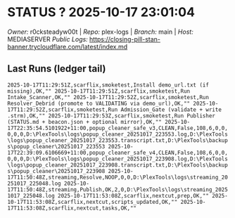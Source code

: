 # STATUS ? 2025-10-17 23:01:04

*Owner:* r0cksteadyw00t  |  *Repo:* plex-logs  |  *Branch:* main  |  *Host:* MEDIASERVER
*Public Logs:* https://closing-pill-stan-banner.trycloudflare.com/latest/index.md

## Last Runs (ledger tail)

``
2025-10-17T11:29:51Z,scarflix,smoketest,Install demo_url.txt (if missing),OK,""
2025-10-17T11:29:51Z,scarflix,smoketest,Run Intake_Scanner,OK,""
2025-10-17T11:29:52Z,scarflix,smoketest,Run Resolver_Debrid (promote to VALIDATING via demo_url),OK,""
2025-10-17T11:29:52Z,scarflix,smoketest,Run Admission_Gate (validate + write .strm),OK,""
2025-10-17T11:29:53Z,scarflix,smoketest,Run Publisher (STATUS.md + beacon.json + optional mirror),OK,""
2025-10-17T22:35:54.5101922+11:00,popup_cleaner_safe_v3,CLEAN,False,108,6,0,0,0,0,0,D:\PlexTools\logs\popup_cleaner_20251017_223553.log,D:\PlexTools\logs\popup_cleaner_20251017_223553.transcript.txt,D:\PlexTools\backups\popup_cleaner\20251017_223553
2025-10-17T22:39:09.6106669+11:00,popup_cleaner_safe_v4,CLEAN,False,108,6,0,0,0,0,0,D:\PlexTools\logs\popup_cleaner_20251017_223908.log,D:\PlexTools\logs\popup_cleaner_20251017_223908.transcript.txt,D:\PlexTools\backups\popup_cleaner\20251017_223908
2025-10-17T11:50:48Z,streaming,Resolve,NOOP,0,0,D:\PlexTools\logs\streaming_20251017_225048.log
2025-10-17T11:50:48Z,streaming,Publish,OK,2,0,D:\PlexTools\logs\streaming_20251017_225048.log
2025-10-17T11:53:08Z,scarflix,nextcut,prep,OK,""
2025-10-17T11:53:08Z,scarflix,nextcut,scripts_updated,OK,""
2025-10-17T11:53:08Z,scarflix,nextcut,tasks,OK,""
``